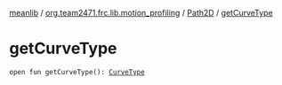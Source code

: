 [meanlib](../../index.md) / [org.team2471.frc.lib.motion_profiling](../index.md) / [Path2D](index.md) / [getCurveType](./get-curve-type.md)

# getCurveType

`open fun getCurveType(): `[`CurveType`](-curve-type/index.md)